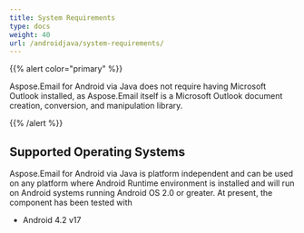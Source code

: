 ```yaml
---
title: System Requirements
type: docs
weight: 40
url: /androidjava/system-requirements/
---
```


{{% alert color="primary" %}} 

Aspose.Email for Android via Java does not require having Microsoft Outlook installed, as Aspose.Email itself is a Microsoft Outlook document creation, conversion, and manipulation library.

{{% /alert %}} 
## **Supported Operating Systems**
Aspose.Email for Android via Java is platform independent and can be used on any platform where Android Runtime environment is installed and will run on Android systems running Android OS 2.0 or greater. At present, the component has been tested with

- Android 4.2 v17
